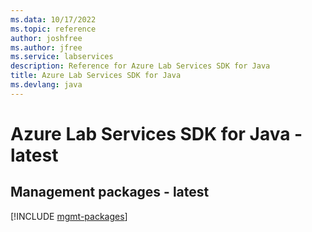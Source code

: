 ```yaml
---
ms.data: 10/17/2022
ms.topic: reference
author: joshfree
ms.author: jfree
ms.service: labservices
description: Reference for Azure Lab Services SDK for Java
title: Azure Lab Services SDK for Java
ms.devlang: java
---
```

# Azure Lab Services SDK for Java - latest

## Management packages - latest
[!INCLUDE [mgmt-packages](lab-services-mgmt-index.md)]